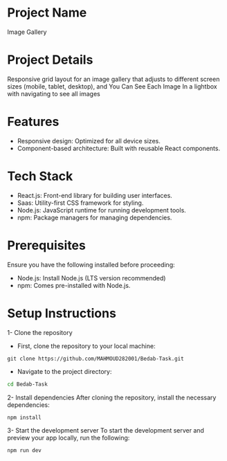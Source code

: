 # Project Name

Image Gallery 

# Project Details

Responsive grid layout for an image gallery that adjusts to different screen sizes (mobile, tablet, desktop), and You Can See Each Image In a lightbox with navigating to see all images

# Features

- Responsive design: Optimized for all device sizes.
- Component-based architecture: Built with reusable React components.


# Tech Stack

- React.js: Front-end library for building user interfaces.
- Saas: Utility-first CSS framework for styling.
- Node.js: JavaScript runtime for running development tools.
- npm: Package managers for managing dependencies.

# Prerequisites

Ensure you have the following installed before proceeding:

- Node.js: Install Node.js (LTS version recommended)
- npm: Comes pre-installed with Node.js.

# Setup Instructions

1- Clone the repository

- First, clone the repository to your local machine:
  
```git
git clone https://github.com/MAHMOUD282001/Bedab-Task.git
```
  
- Navigate to the project directory:
  
```bash
cd Bedab-Task
```

2- Install dependencies
After cloning the repository, install the necessary dependencies:

```bash
npm install
```

3- Start the development server
To start the development server and preview your app locally, run the following:

```bash
npm run dev
```
